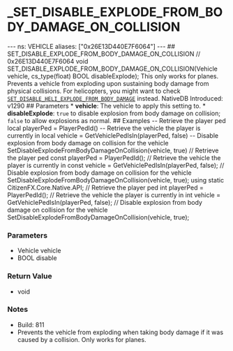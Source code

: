 # _SET_DISABLE_EXPLODE_FROM_BODY_DAMAGE_ON_COLLISION

--- ns: VEHICLE aliases: ["0x26E13D440E7F6064"] --- ## SET_DISABLE_EXPLODE_FROM_BODY_DAMAGE_ON_COLLISION  // 0x26E13D440E7F6064 void SET_DISABLE_EXPLODE_FROM_BODY_DAMAGE_ON_COLLISION(Vehicle vehicle, cs_type(float) BOOL disableExplode);  This only works for planes.  Prevents a vehicle from exploding upon sustaining body damage from physical collisions.  For helicopters, you might want to check [`SET_DISABLE_HELI_EXPLODE_FROM_BODY_DAMAGE`](#_0xEDBC8405B3895CC9) instead.  NativeDB Introduced: v1290  ## Parameters * **vehicle**: The vehicle to apply this setting to. * **disableExplode**: `true` to disable explosion from body damage on collision; `false` to allow explosions as normal.  ## Examples -- Retrieve the player ped local playerPed = PlayerPedId()  -- Retrieve the vehicle the player is currently in local vehicle = GetVehiclePedIsIn(playerPed, false)  -- Disable explosion from body damage on collision for the vehicle SetDisableExplodeFromBodyDamageOnCollision(vehicle, true)  // Retrieve the player ped const playerPed = PlayerPedId();  // Retrieve the vehicle the player is currently in const vehicle = GetVehiclePedIsIn(playerPed, false);  // Disable explosion from body damage on collision for the vehicle SetDisableExplodeFromBodyDamageOnCollision(vehicle, true);  using static CitizenFX.Core.Native.API;  // Retrieve the player ped int playerPed = PlayerPedId();  // Retrieve the vehicle the player is currently in int vehicle = GetVehiclePedIsIn(playerPed, false);  // Disable explosion from body damage on collision for the vehicle SetDisableExplodeFromBodyDamageOnCollision(vehicle, true);

### Parameters
* Vehicle vehicle
* BOOL disable

### Return Value
* void

### Notes
* Build: 811
* Prevents the vehicle from exploding when taking body damage if it was caused by a collision. Only works for planes.

